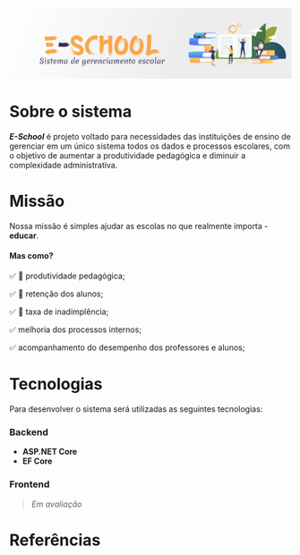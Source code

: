 ![e-school](shared/banner.png)

# Sobre o sistema

 ***E-School*** é projeto voltado para necessidades das instituições de ensino de gerenciar em um único sistema todos os dados e processos escolares, com o objetivo de aumentar a produtividade pedagógica e diminuir a complexidade administrativa. 

# Missão
Nossa missão é simples ajudar as escolas no que realmente importa - **educar**.

#### Mas como?

:white_check_mark: :small_red_triangle: produtividade pedagógica;

:white_check_mark: :small_red_triangle: retenção dos alunos;

:white_check_mark: :small_red_triangle_down: taxa de inadimplência;

:white_check_mark: melhoria dos processos internos;

:white_check_mark: acompanhamento do desempenho dos professores e alunos;


 # Tecnologias

Para desenvolver o sistema será utilizadas as seguintes tecnologias: 

 ### Backend
- **ASP.NET Core**
- **EF Core**

### Frontend
 > *Em avaliação*

 # Referências

